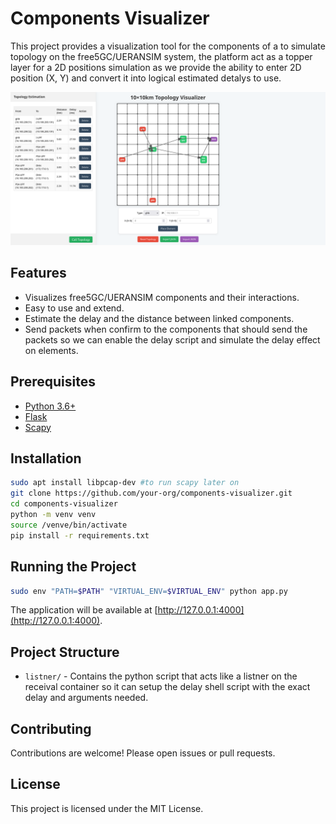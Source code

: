 # Components Visualizer

This project provides a visualization tool for the components of a to simulate topology on the free5GC/UERANSIM system, the platform act as a topper layer for a 2D positions simulation as we provide the ability to enter 2D position (X, Y) and convert it into logical estimated detalys to use.

![Components Visualizer Screenshot](static/images/components-visualizer-demo.png)

## Features

- Visualizes free5GC/UERANSIM components and their interactions.
- Easy to use and extend.
- Estimate the delay and the distance between linked components.
- Send packets when confirm to the components that should send the packets so we can enable the delay script and simulate the delay effect on elements.

## Prerequisites

- [Python 3.6+](https://www.python.org/)
- [Flask](https://flask.palletsprojects.com/)
- [Scapy](https://scapy.net/)

## Installation

```bash
sudo apt install libpcap-dev #to run scapy later on
git clone https://github.com/your-org/components-visualizer.git
cd components-visualizer
python -m venv venv
source /venve/bin/activate
pip install -r requirements.txt
```

## Running the Project

```bash
sudo env "PATH=$PATH" "VIRTUAL_ENV=$VIRTUAL_ENV" python app.py
```

The application will be available at [http://127.0.0.1:4000](http://127.0.0.1:4000).

## Project Structure

- `listner/` - Contains the python script that acts like a listner on the receival container so it can setup the delay shell script with the exact delay and arguments needed.

## Contributing

Contributions are welcome! Please open issues or pull requests.

## License

This project is licensed under the MIT License.
